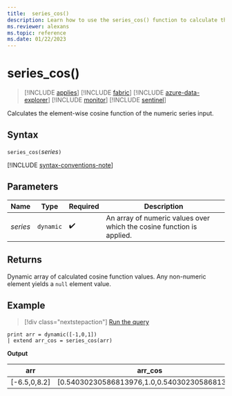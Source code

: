 ```yaml
---
title:  series_cos()
description: Learn how to use the series_cos() function to calculate the element-wise cosine function of the numeric series input.
ms.reviewer: alexans
ms.topic: reference
ms.date: 01/22/2023
---
```

# series_cos()

> [!INCLUDE [applies](../includes/applies-to-version/applies.md)] [!INCLUDE [fabric](../includes/applies-to-version/fabric.md)] [!INCLUDE [azure-data-explorer](../includes/applies-to-version/azure-data-explorer.md)] [!INCLUDE [monitor](../includes/applies-to-version/monitor.md)] [!INCLUDE [sentinel](../includes/applies-to-version/sentinel.md)]

Calculates the element-wise cosine function of the numeric series input.

## Syntax

`series_cos(`*series*`)`

[!INCLUDE [syntax-conventions-note](../includes/syntax-conventions-note.md)]

## Parameters

| Name | Type | Required | Description |
|--|--|--|--|
| *series* | `dynamic` |  :heavy_check_mark: | An array of numeric values over which the cosine function is applied. |

## Returns

Dynamic array of calculated cosine function values. Any non-numeric element yields a `null` element value.

## Example

> [!div class="nextstepaction"]
> <a href="https://dataexplorer.azure.com/clusters/help/databases/Samples?query=H4sIAAAAAAAAAysoyswrUUgsKlKwVUipzEvMzUzWiNY11DHQMYzV5KpRSK0oSc1LASmIT84vBioqTi3KTC0GcTSAgpoASCWUy0AAAAA=" target="_blank">Run the query</a>

```kusto
print arr = dynamic([-1,0,1])
| extend arr_cos = series_cos(arr)
```

**Output**

|arr|arr_cos|
|---|---|
|[-6.5,0,8.2]|[0.54030230586813976,1.0,0.54030230586813976]|
